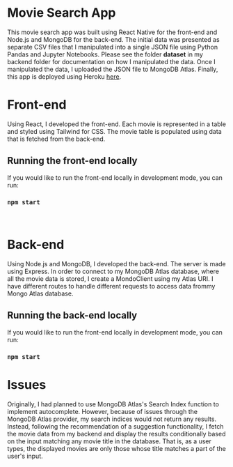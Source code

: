 # Movie Search App

This movie search app was built using React Native for the front-end and Node.js and MongoDB for the back-end. The initial data was presented as separate CSV files that I manipulated into a single JSON file using Python Pandas and Jupyter Notebooks. Please see the folder **dataset** in my backend folder for documentation on how I manipulated the data. Once I manipulated the data, I uploaded the JSON file to MongoDB Atlas. Finally, this app is deployed using Heroku [here](https://movie-search-diesel.herokuapp.com/).
<br/>

# Front-end

Using React, I developed the front-end. Each movie is represented in a table and styled using Tailwind for CSS. The movie table is populated using data that is fetched from the back-end.

## Running the front-end locally

If you would like to run the front-end locally in development mode, you can run:

### `npm start`

<br/>

# Back-end

Using Node.js and MongoDB, I developed the back-end. The server is made using Express. In order to connect to my MongoDB Atlas database, where all the movie data is stored, I create a MondoClient using my Atlas URI. I have different routes to handle different requests to access data frommy Mongo Atlas database.

## Running the back-end locally

If you would like to run the front-end locally in development mode, you can run:

### `npm start`

# Issues

Originally, I had planned to use MongoDB Atlas's Search Index function to implement autocomplete. However, because of issues through the MongoDB Atlas provider, my search indices would not return any results. Instead, following the recommendation of a suggestion functionality, I fetch the movie data from my backend and display the results conditionally based on the input matching any movie title in the database. That is, as a user types, the displayed movies are only those whose title matches a part of the user's input.
